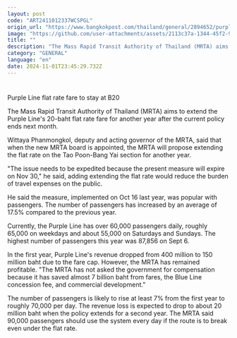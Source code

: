 ```yaml
---
layout: post
code: "ART2411012337WCSPGL"
origin_url: "https://www.bangkokpost.com/thailand/general/2894652/purple-line-flat-rate-fare-to-stay-at-b20"
image: "https://github.com/user-attachments/assets/2113c37a-1344-45f2-9999-d7ed82a54083"
title: ""
description: "The Mass Rapid Transit Authority of Thailand (MRTA) aims to extend the Purple Line"
category: "GENERAL"
language: "en"
date: 2024-11-01T23:45:29.732Z
---
```


# 

Purple Line flat rate fare to stay at B20

The Mass Rapid Transit Authority of Thailand (MRTA) aims to extend the Purple Line's 20-baht flat rate fare for another year after the current policy ends next month.

Wittaya Phanmongkol, deputy and acting governor of the MRTA, said that when the new MRTA board is appointed, the MRTA will propose extending the flat rate on the Tao Poon-Bang Yai section for another year.

"The issue needs to be expedited because the present measure will expire on Nov 30," he said, adding extending the flat rate would reduce the burden of travel expenses on the public.

He said the measure, implemented on Oct 16 last year, was popular with passengers. The number of passengers has increased by an average of 17.5% compared to the previous year.

Currently, the Purple Line has over 60,000 passengers daily, roughly 65,000 on weekdays and about 55,000 on Saturdays and Sundays. The highest number of passengers this year was 87,856 on Sept 6.

In the first year, Purple Line's revenue dropped from 400 million to 150 million baht due to the fare cap. However, the MRTA has remained profitable. "The MRTA has not asked the government for compensation because it has saved almost 7 billion baht from fares, the Blue Line concession fee, and commercial development."

The number of passengers is likely to rise at least 7% from the first year to roughly 70,000 per day. The revenue loss is expected to drop to about 20 million baht when the policy extends for a second year. The MRTA said 90,000 passengers should use the system every day if the route is to break even under the flat rate.